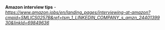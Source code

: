 **Amazon interview tips** - 
    *https://www.amazon.jobs/en/landing_pages/interviewing-at-amazon?cmpid=SMLICS0257B&ref=tsm_1_LINKEDIN_COMPANY_s_amzn_2440139930&linkId=69849636*
